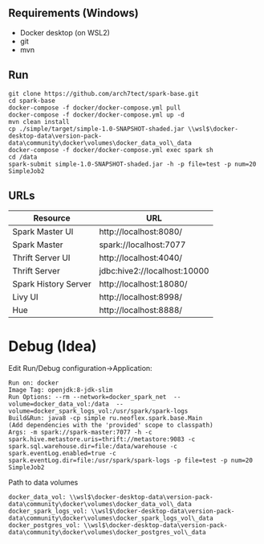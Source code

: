 ## Requirements (Windows)
- Docker desktop (on WSL2)
- git
- mvn


## Run
```shell
git clone https://github.com/arch7tect/spark-base.git
cd spark-base
docker-compose -f docker/docker-compose.yml pull
docker-compose -f docker/docker-compose.yml up -d
mvn clean install
cp ./simple/target/simple-1.0-SNAPSHOT-shaded.jar \\wsl$\docker-desktop-data\version-pack-data\community\docker\volumes\docker_data_vol\_data
docker-compose -f docker/docker-compose.yml exec spark sh
cd /data
spark-submit simple-1.0-SNAPSHOT-shaded.jar -h -p file=test -p num=20 SimpleJob2
```

## URLs
Resource|URL
------|---
Spark Master UI|http://localhost:8080/
Spark Master|spark://localhost:7077
Thrift Server UI|http://localhost:4040/
Thrift Server|jdbc:hive2://localhost:10000
Spark History Server|http://localhost:18080/
Livy UI|http://localhost:8998/
Hue|http://localhost:8888/

# Debug (Idea)
Edit Run/Debug configuration->Application:
```shell
Run on: docker
Image Tag: openjdk:8-jdk-slim
Run Options: --rm --network=docker_spark_net  --volume=docker_data_vol:/data  --volume=docker_spark_logs_vol:/usr/spark/spark-logs
Build&Run: java8 -cp simple ru.neoflex.spark.base.Main 
(Add dependencies with the 'provided' scope to classpath)
Args: -m spark://spark-master:7077 -h -c spark.hive.metastore.uris=thrift://metastore:9083 -c spark.sql.warehouse.dir=file:/data/warehouse -c spark.eventLog.enabled=true -c spark.eventLog.dir=file:/usr/spark/spark-logs -p file=test -p num=20 SimpleJob2
```
Path to data volumes
```shell
docker_data_vol: \\wsl$\docker-desktop-data\version-pack-data\community\docker\volumes\docker_data_vol\_data
docker_spark_logs_vol: \\wsl$\docker-desktop-data\version-pack-data\community\docker\volumes\docker_spark_logs_vol\_data
docker_postgres_vol: \\wsl$\docker-desktop-data\version-pack-data\community\docker\volumes\docker_postgres_vol\_data
```